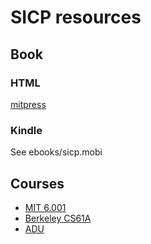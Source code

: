 SICP resources
==============


Book
----

### HTML


[mitpress](http://mitpress.mit.edu/sicp/)

### Kindle


See ebooks/sicp.mobi


Courses
-------

- [MIT 6.001](http://ocw.mit.edu/courses/electrical-engineering-and-computer-science/6-001-structure-and-interpretation-of-computer-programs-spring-2005/)
- [Berkeley CS61A](http://inst.eecs.berkeley.edu/~cs61a/)
- [ADU](http://aduni.org/courses/sicp/)



